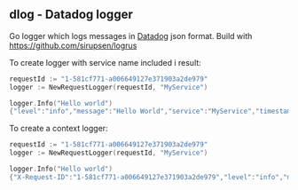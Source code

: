 ## dlog - Datadog logger

Go logger which logs messages in [Datadog](https://docs.datadoghq.com/logs/)
json format. Build with https://github.com/sirupsen/logrus

To create logger with service name included i result:
```go
requestId := "1-581cf771-a006649127e371903a2de979"
logger := NewRequestLogger(requestId, "MyService")

logger.Info("Hello world")
{"level":"info","message":"Hello World","service":"MyService","timestamp":"2018-04-15T21:06:00+02:00"}
```

To create a context logger:
```go
requestId := "1-581cf771-a006649127e371903a2de979"
logger := NewRequestLogger(requestId, "MyService")

logger.Info("Hello world")
{"X-Request-ID":"1-581cf771-a006649127e371903a2de979","level":"info","message":"Hello World","service":"MyService","timestamp":"2018-04-15T21:05:19+02:00"}
```